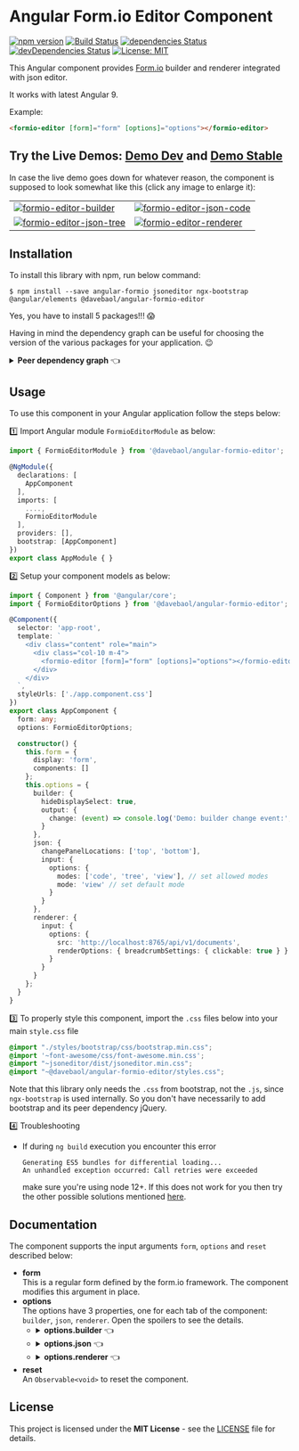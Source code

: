 # Angular Form.io Editor Component

[![npm version](https://badge.fury.io/js/%40davebaol%2Fangular-formio-editor.svg)](https://badge.fury.io/js/%40davebaol%2Fangular-formio-editor) [![Build Status](https://travis-ci.com/davebaol/angular-formio-editor.svg?branch=master)](https://travis-ci.com/davebaol/angular-formio-editor) [![dependencies Status](https://david-dm.org/davebaol/angular-formio-editor/status.svg)](https://david-dm.org/davebaol/angular-formio-editor) [![devDependencies Status](https://david-dm.org/davebaol/angular-formio-editor/dev-status.svg)](https://david-dm.org/davebaol/angular-formio-editor?type=dev) [![License: MIT](https://img.shields.io/badge/License-MIT-blue.svg)](https://opensource.org/licenses/MIT)

This Angular component provides [Form.io](https://www.form.io/) builder and renderer integrated with json editor. 

It works with latest Angular 9.

Example:

```html
<formio-editor [form]="form" [options]="options"></formio-editor>
```

## Try the Live Demos: [Demo Dev](https://davebaol.github.io/angular-formio-editor/) and [Demo Stable](https://davebaol.github.io/angular-formio-editor-demo/)

In case the live demo goes down for whatever reason, the component is supposed to look somewhat like this (click any image to enlarge it):
<table>
<tr>
    <td><a target="_blank" href="https://user-images.githubusercontent.com/2366334/81509000-d8d34500-9307-11ea-8d0d-a7cf2da5c7c0.png"><img src="https://user-images.githubusercontent.com/2366334/81509000-d8d34500-9307-11ea-8d0d-a7cf2da5c7c0.png" alt="formio-editor-builder"/></a></td>
    <td><a target="_blank" href="https://user-images.githubusercontent.com/2366334/81509005-e5f03400-9307-11ea-9c26-61b027f4062d.png"><img src="https://user-images.githubusercontent.com/2366334/81509005-e5f03400-9307-11ea-9c26-61b027f4062d.png" alt="formio-editor-json-code"/></a></td>
</tr>
<tr>
    <td><a target="_blank" href="https://user-images.githubusercontent.com/2366334/81509007-e983bb00-9307-11ea-864f-3a0cdbe8192c.png"><img src="https://user-images.githubusercontent.com/2366334/81509007-e983bb00-9307-11ea-864f-3a0cdbe8192c.png" alt="formio-editor-json-tree"/></a></td>
    <td><a target="_blank" href="https://user-images.githubusercontent.com/2366334/81509008-edafd880-9307-11ea-8485-ee82ac05e248.png"><img src="https://user-images.githubusercontent.com/2366334/81509008-edafd880-9307-11ea-8485-ee82ac05e248.png" alt="formio-editor-renderer"/></a></td>
</tr>
</table>

## Installation

To install this library with npm, run below command:
```
$ npm install --save angular-formio jsoneditor ngx-bootstrap @angular/elements @davebaol/angular-formio-editor
```
Yes, you have to install 5 packages!!! :scream:

Having in mind the dependency graph can be useful for choosing the version of the various packages for your application. :wink:
<details>
  <summary><b>Peer dependency graph</b> 👈</summary>
    
<br/><p align="center">
  <img alt="Peer dependencies graph" src="https://user-images.githubusercontent.com/2366334/83365783-0b260e80-a3ab-11ea-8197-e463625dfd15.png">
</p>
<!--
```mermaid
graph TD
  subgraph Legend
   START[ ]-.->|has peer dependency|STOP[ ]
   style START fill:#FFFFFF00, stroke:#FFFFFF00;
   style STOP  fill:#FFFFFF00, stroke:#FFFFFF00;
  end
  davebaol-angular-formio-editor("@davebaol/angular-formio-editor")
  davebaol-angular-formio-editor-.->jsoneditor
  davebaol-angular-formio-editor-.->angular-formio
  davebaol-angular-formio-editor-.->ngx-bootstrap
  angular-formio-.->ngx-bootstrap
  angular-formio-.->angular-elements("@angular/elements")
```
-->

</details>


## Usage

To use this component in your Angular application follow the steps below:

:one: Import Angular module `FormioEditorModule` as below:

```ts
import { FormioEditorModule } from '@davebaol/angular-formio-editor'; 

@NgModule({
  declarations: [
    AppComponent
  ],
  imports: [
    ....,
    FormioEditorModule
  ],
  providers: [],
  bootstrap: [AppComponent]
})
export class AppModule { }
```
:two: Setup your component models as below:

```ts
import { Component } from '@angular/core';
import { FormioEditorOptions } from '@davebaol/angular-formio-editor';

@Component({
  selector: 'app-root',
  template: `
    <div class="content" role="main">
      <div class="col-10 m-4">
        <formio-editor [form]="form" [options]="options"></formio-editor>
      </div>
    </div>
  `,
  styleUrls: ['./app.component.css']
})
export class AppComponent {
  form: any;
  options: FormioEditorOptions;

  constructor() {
    this.form = {
      display: 'form',
      components: []
    };
    this.options = {
      builder: {
        hideDisplaySelect: true,
        output: {
          change: (event) => console.log('Demo: builder change event:', event),
        }
      },
      json: {
        changePanelLocations: ['top', 'bottom'],
        input: {
          options: {
            modes: ['code', 'tree', 'view'], // set allowed modes
            mode: 'view' // set default mode
          }
        }
      },
      renderer: {
        input: {
          options: {
            src: 'http://localhost:8765/api/v1/documents',
            renderOptions: { breadcrumbSettings: { clickable: true } }
          }
        }
      }
    };
  }
}
```
:three: To properly style this component, import the `.css` files below into your main `style.css` file
```css
@import "./styles/bootstrap/css/bootstrap.min.css";
@import '~font-awesome/css/font-awesome.min.css';
@import "~jsoneditor/dist/jsoneditor.min.css";
@import "~@davebaol/angular-formio-editor/styles.css";
```
Note that this library only needs the `.css` from bootstrap, not the `.js`, since `ngx-bootstrap` is used internally.
So you don't have necessarily to add bootstrap and its peer dependency jQuery.

:four: Troubleshooting

- If during `ng build` execution you encounter this error
  ```
  Generating ES5 bundles for differential loading...
  An unhandled exception occurred: Call retries were exceeded
  ```
  make sure you're using node 12+. If this does not work for you then try the other possible solutions mentioned [here](https://github.com/angular/angular-cli/issues/15493).

## Documentation

The component supports the input arguments `form`, `options` and `reset` described below:

- **form**<br/>
This is a regular form defined by the form.io framework. The component modifies this argument in place. 
- **options**<br/>
The options have 3 properties, one for each tab of the component: `builder`, `json`, `renderer`.
Open the spoilers to see the details.
  - <details><summary><b>options.builder</b> 👈</summary>

    ```javascript
    {
      // Whether to hide the builder tab or not. Defaults to false.
      hideTab: false,
      // Specify if the builder is the active tab at component startup. Defaults to true. 
      defaultTab: true,
      // Whether to hide or not the embedded select to change the form display. Defaults to false. 
      hideDisplaySelect: false,

      // Input and output arguments of the component <formio-builder>.
      // Refer to the official documentation.
      input: {},
      output: {}
    }
    ```
    </details>
  - <details><summary><b>options.json</b> 👈</summary>

    ```javascript
    {
      // Whether to hide the json tab or not. Defaults to false.
      hideTab: false,
      // Specify if json is the active tab at component startup. Defaults to false.
      defaultTab: false,
      // The locations relative to the json editor where to show the panel
      // for applying json changes to the form. Defaults to ['top', 'bottom'].
      changePanelLocations: ['top', 'bottom'],

      // Input arguments of the component <json-editor>.
      input: {
        // Note that these options are only intended as a component setup at creation-time.
        options: {
          // Whether to expand or not all nodes in tree mode. This is an additional option
          // not supported by the original jsoneditor. Defaults to false.
          expandAll: false,

          // Other options supported by the original jsoneditor.
          // See jsoneditor API documentation at the link below
          // https://github.com/josdejong/jsoneditor/blob/master/docs/api.md#configuration-options
          ...
        }
      },
      // Output arguments of the component <json-editor>.
      output: {
        dataChange: (event: any) => {}
        dataError: (event: any) => {}
      }
    }
    ```
    </details>
  - <details><summary><b>options.renderer</b> 👈</summary>

    ```javascript
    {
      // Whether to hide the renderer tab or not. Defaults to false.
      hideTab: false,
      // Specify if renderer is the active tab at component startup. Defaults to false.
      defaultTab: false,
      // Configuration of the submission panel.
      submissionPanel: {
        // Whether to show the submission panel or not. Default to false.
        disabled: false,
        // Whether to initially show full or partial submission. Default to false.
        fullSubmission: false,
        // The json editor of the submitted resource.
        resourceJsonEditor: {
          // Input and output arguments of this component <json-editor>.
          // See options.json.input and options.json.output above.
          input: {},
          output: {}
        },
        // The json editor of the json schema for the submitted resource
        schemaJsonEditor: {
          // Whether to show or not the schema json editor. Defaults to false.
          enabled: true,
          // Input and output arguments of this component <json-editor>.
          // See options.json.input and options.json.output above.
          input: {},
          output: {}
          }
        }
      },
      // Input and output arguments of the component <formio> that renders the form.
      // Refer to the official documentation.
      input: {},
      output: {}
    }
    ```
    </details>
- **reset**<br/>
  An `Observable<void>` to reset the component. 

</details>

## License

This project is licensed under the **MIT License** - see the [LICENSE](LICENSE) file for details.

